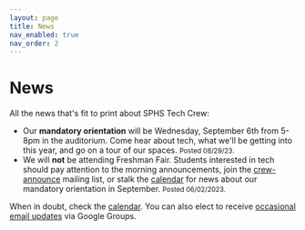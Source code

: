 ```yaml
---
layout: page
title: News
nav_enabled: true
nav_order: 2
---
```


<!-- title: News -->
<!-- categories: pages -->
<!-- tags: news -->
<!-- published: 2017-06-06T22:30:00-05:00 -->
<!-- updated: 2023-08-29T14:15:00-05:00 -->
<!-- summary: All the news that's fit to print about SPHS Tech Crew. -->

# News

All the news that's fit to print about SPHS Tech Crew:

* Our **mandatory orientation** will be Wednesday, September 6th from 5-8pm in the auditorium. Come hear about tech, what we'll be getting into this year, and go on a tour of our spaces. <small>Posted 08/29/23.</small>
* We will **not** be attending Freshman Fair. Students interested in tech should pay attention to the morning announcements, join the [crew-announce](https://groups.google.com/forum/#!forum/crew-announce/join) mailing list, or stalk the [calendar](calendar.html) for news about our mandatory orientation in September. <small>Posted 06/02/2023.</small>
<!--* We are full up for this school year and cannot accept new applicants until fall 2022. <small>Posted 9/24/2021.</small>-->

When in doubt, check the [calendar](calendar.html). You can also elect to receive [occasional email updates](https://groups.google.com/forum/#!forum/crew-announce/join) via Google Groups.

<!-- EOF -->
